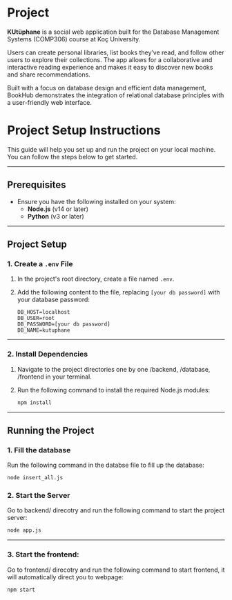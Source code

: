 # Project
**KUtüphane** is a social web application built for the Database Management Systems (COMP306) course at Koç University. 

Users can create personal libraries, list books they’ve read, and follow other users to explore their collections. The app allows for a collaborative and interactive reading experience and makes it easy to discover new books and share recommendations. 

Built with a focus on database design and efficient data management, BookHub demonstrates the integration of relational database principles with a user-friendly web interface.

# Project Setup Instructions

This guide will help you set up and run the project on your local machine. You can follow the steps below to get started.

---

## Prerequisites

- Ensure you have the following installed on your system:
  - **Node.js** (v14 or later)
  - **Python** (v3 or later)

---

## Project Setup

### 1. Create a `.env` File
1. In the project's root directory, create a file named `.env`.
2. Add the following content to the file, replacing `[your db password]` with your database password:

    ```plaintext
    DB_HOST=localhost
    DB_USER=root
    DB_PASSWORD=[your db password]
    DB_NAME=kutuphane
    ```

---

### 2. Install Dependencies
1. Navigate to the project directories one by one /backend, /database, /frontend in your terminal.
2. Run the following command to install the required Node.js modules:

    ```bash
    npm install
    ```
---

## Running the Project

### 1. Fill the database
Run the following command in the databse file to fill up the database:
  ```bash
  node insert_all.js  
  ```

### 2. Start the Server
Go to backend/ direcotry and run the following command to start the project server:

  ```bash
  node app.js  
  ```
---

### 3. Start the frontend: 
Go to frontend/ direcotry and run the following command to start frontend, it will automatically direct you to webpage:
  ```bash
  npm start  
  ```

